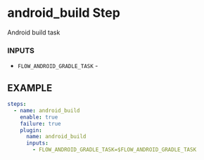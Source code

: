 
# android_build Step
Android build task

### INPUTS
* `FLOW_ANDROID_GRADLE_TASK` - 

## EXAMPLE 

```yml
steps:
  - name: android_build
    enable: true
    failure: true
    plugin:
      name: android_build
      inputs:
        - FLOW_ANDROID_GRADLE_TASK=$FLOW_ANDROID_GRADLE_TASK
```
